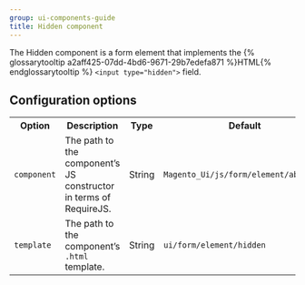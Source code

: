 ```yaml
---
group: ui-components-guide
title: Hidden component
---
```


The Hidden component is a form element that implements the {% glossarytooltip a2aff425-07dd-4bd6-9671-29b7edefa871 %}HTML{% endglossarytooltip %} `<input type="hidden">` field.

## Configuration options

<table>
  <tr>
    <th>Option </th>
    <th>Description</th>
    <th>Type</th>
    <th>Default</th>
  </tr>
  <tr>
    <td><code>component</code></td>
    <td>The path to the component’s JS constructor in terms of RequireJS.</td>
    <td>String</td>
    <td><code>Magento_Ui/js/form/element/abstract</code></td>
  </tr>
  <tr>
    <td><code>template</code></td>
    <td>The path to the component’s <code>.html</code> template.</td>
    <td>String</td>
    <td><code>ui/form/element/hidden</code></td>
  </tr>
</table>
